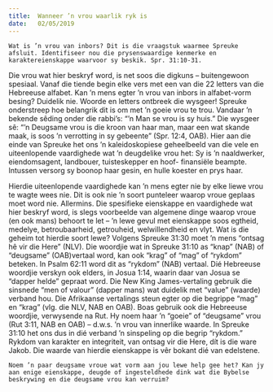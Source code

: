 ```yaml
---
title:  Wanneer ’n vrou waarlik ryk is
date:   02/05/2019
---
```


`Wat is ’n vrou van inbors? Dit is die vraagstuk waarmee Spreuke afsluit. Identifiseer nou die prysenswaardige kenmerke en karaktereienskappe waarvoor sy beskik. Spr. 31:10-31.` 

Die vrou wat hier beskryf word, is net soos die digkuns – buitengewoon spesiaal. Vanaf die tiende begin elke vers met een van die 22 letters van die Hebreeuse alfabet. Kan ’n mens egter ’n vrou van inbors in alfabet-vorm besing? Duidelik nie. Woorde en letters ontbreek die wysgeer! Spreuke onderstreep hoe belangrik dit is om met ’n goeie vrou te trou. Vandaar ’n bekende sêding onder die rabbi’s: “’n Man se vrou is sy huis.” Die wysgeer sê: “’n Deugsame vrou is die kroon van haar man, maar een wat skande maak, is soos ’n verrotting in sy gebeente” (Spr. 12:4, OAB). Hier aan die einde van Spreuke het ons ’n kaleidoskopiese geheelbeeld van die vele en uiteenlopende vaardighede wat ’n deugdelike vrou het: Sy is ’n naaldwerker, eiendomsagent, landbouer, tuisteskepper en hoof- finansiële beampte. Intussen versorg sy boonop haar gesin, en hulle koester en prys haar. 

Hierdie uiteenlopende vaardighede kan ’n mens egter nie by elke liewe vrou te wagte wees nie. Dit is ook nie ’n soort punteleer waarop vroue geplaas moet word nie. Allermins. Die spesifieke eienskappe en vaardighede wat hier beskryf word, is slegs voorbeelde van algemene dinge waarop vroue (en ook mans) behoort te let – ’n lewe gevul met eienskappe soos egtheid, medelye, betroubaarheid, getrouheid, welwillendheid en vlyt. Wat is die geheim tot hierdie soort lewe? Volgens Spreuke 31:30 moet ’n mens “ontsag hê vir die Here” (NLV). Die woordjie wat in Spreuke 31:10 as “knap” (NAB) of “deugsame” (OAB)vertaal word, kan ook “krag” of “mag” of “rykdom” beteken. In Psalm 62:11 word dit as “rykdom” (NAB) vertaal. Dié Hebreeuse woordjie verskyn ook elders, in Josua 1:14, waarin daar van Josua se “dapper helde” gepraat word. Die New King James-vertaling gebruik die sinsnede “men of valour” (dapper mans) wat duidelik met “value” (waarde) verband hou. Die Afrikaanse vertalings steun egter op die begrippe “mag” en “krag” (vlg. die NLV, NAB en OAB). Boas gebruik ook die Hebreeuse woordjie, verwysende na Rut. Hy noem haar ’n “goeie” of “deugsame” vrou (Rut 3:11, NAB en OAB) – d.w.s. ’n vrou van innerlike waarde. In Spreuke 31:10 het ons dus in dié verband ’n sinspeling op die begrip “rykdom.” Rykdom van karakter en integriteit, van ontsag vir die Here, dít is die ware Jakob. Die waarde van hierdie eienskappe is vêr bokant dié van edelstene. 

`Noem ’n paar deugsame vroue wat vorm aan jou lewe help gee het? Kan jy aan enige eienskappe, deugde of ingesteldhede dink wat die Bybelse beskrywing en die deugsame vrou kan verruim?`